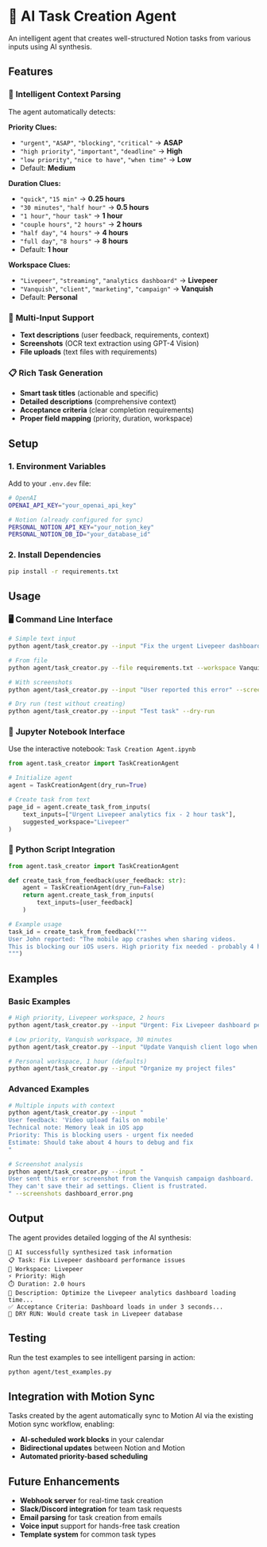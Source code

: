 # 🤖 AI Task Creation Agent

An intelligent agent that creates well-structured Notion tasks from various inputs using AI synthesis.

## Features

### 🧠 **Intelligent Context Parsing**
The agent automatically detects:

**Priority Clues:**
- `"urgent"`, `"ASAP"`, `"blocking"`, `"critical"` → **ASAP**
- `"high priority"`, `"important"`, `"deadline"` → **High** 
- `"low priority"`, `"nice to have"`, `"when time"` → **Low**
- Default: **Medium**

**Duration Clues:**
- `"quick"`, `"15 min"` → **0.25 hours**
- `"30 minutes"`, `"half hour"` → **0.5 hours**
- `"1 hour"`, `"hour task"` → **1 hour**
- `"couple hours"`, `"2 hours"` → **2 hours**  
- `"half day"`, `"4 hours"` → **4 hours**
- `"full day"`, `"8 hours"` → **8 hours**
- Default: **1 hour**

**Workspace Clues:**
- `"Livepeer"`, `"streaming"`, `"analytics dashboard"` → **Livepeer**
- `"Vanquish"`, `"client"`, `"marketing"`, `"campaign"` → **Vanquish**
- Default: **Personal**

### 🎯 **Multi-Input Support**
- **Text descriptions** (user feedback, requirements, context)
- **Screenshots** (OCR text extraction using GPT-4 Vision)
- **File uploads** (text files with requirements)

### 📋 **Rich Task Generation**
- **Smart task titles** (actionable and specific)
- **Detailed descriptions** (comprehensive context)
- **Acceptance criteria** (clear completion requirements)
- **Proper field mapping** (priority, duration, workspace)

## Setup

### 1. Environment Variables
Add to your `.env.dev` file:
```bash
# OpenAI
OPENAI_API_KEY="your_openai_api_key"

# Notion (already configured for sync)
PERSONAL_NOTION_API_KEY="your_notion_key"
PERSONAL_NOTION_DB_ID="your_database_id"
```

### 2. Install Dependencies
```bash
pip install -r requirements.txt
```

## Usage

### 🖥️ **Command Line Interface**

```bash
# Simple text input
python agent/task_creator.py --input "Fix the urgent Livepeer dashboard bug - 2 hour task"

# From file
python agent/task_creator.py --file requirements.txt --workspace Vanquish

# With screenshots  
python agent/task_creator.py --input "User reported this error" --screenshots error1.png,error2.png

# Dry run (test without creating)
python agent/task_creator.py --input "Test task" --dry-run
```

### 📓 **Jupyter Notebook Interface**

Use the interactive notebook: `Task Creation Agent.ipynb`

```python
from agent.task_creator import TaskCreationAgent

# Initialize agent
agent = TaskCreationAgent(dry_run=True)

# Create task from text
page_id = agent.create_task_from_inputs(
    text_inputs=["Urgent Livepeer analytics fix - 2 hour task"],
    suggested_workspace="Livepeer"
)
```

### 🐍 **Python Script Integration**

```python
from agent.task_creator import TaskCreationAgent

def create_task_from_feedback(user_feedback: str):
    agent = TaskCreationAgent(dry_run=False)
    return agent.create_task_from_inputs(
        text_inputs=[user_feedback]
    )

# Example usage
task_id = create_task_from_feedback("""
User John reported: "The mobile app crashes when sharing videos. 
This is blocking our iOS users. High priority fix needed - probably 4 hours of work."
""")
```

## Examples

### Basic Examples

```bash
# High priority, Livepeer workspace, 2 hours
python agent/task_creator.py --input "Urgent: Fix Livepeer dashboard performance - 2 hour task"

# Low priority, Vanquish workspace, 30 minutes  
python agent/task_creator.py --input "Update Vanquish client logo when time permits - quick 30 min task"

# Personal workspace, 1 hour (defaults)
python agent/task_creator.py --input "Organize my project files"
```

### Advanced Examples

```bash
# Multiple inputs with context
python agent/task_creator.py --input "
User feedback: 'Video upload fails on mobile'
Technical note: Memory leak in iOS app
Priority: This is blocking users - urgent fix needed
Estimate: Should take about 4 hours to debug and fix
"

# Screenshot analysis
python agent/task_creator.py --input "
User sent this error screenshot from the Vanquish campaign dashboard.
They can't save their ad settings. Client is frustrated.
" --screenshots dashboard_error.png
```

## Output

The agent provides detailed logging of the AI synthesis:

```
🤖 AI successfully synthesized task information
📋 Task: Fix Livepeer dashboard performance issues
🏢 Workspace: Livepeer
⚡ Priority: High
⏱️ Duration: 2.0 hours
📝 Description: Optimize the Livepeer analytics dashboard loading time...
✅ Acceptance Criteria: Dashboard loads in under 3 seconds...
🧪 DRY RUN: Would create task in Livepeer database
```

## Testing

Run the test examples to see intelligent parsing in action:

```bash
python agent/test_examples.py
```

## Integration with Motion Sync

Tasks created by the agent automatically sync to Motion AI via the existing Motion sync workflow, enabling:
- **AI-scheduled work blocks** in your calendar
- **Bidirectional updates** between Notion and Motion
- **Automated priority-based scheduling**

## Future Enhancements

- **Webhook server** for real-time task creation
- **Slack/Discord integration** for team task requests
- **Email parsing** for task creation from emails
- **Voice input** support for hands-free task creation
- **Template system** for common task types
